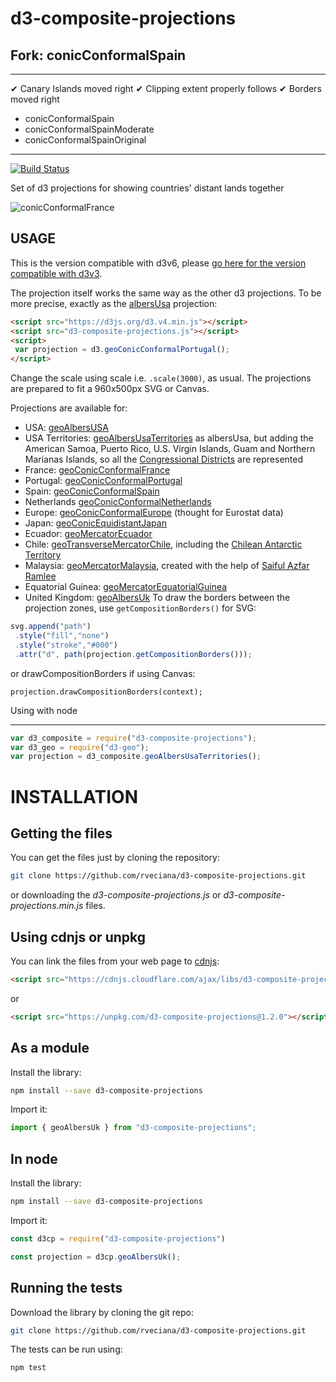 # d3-composite-projections

## Fork: conicConformalSpain

---
✔ Canary Islands moved right
✔ Clipping extent properly follows
✔ Borders moved right

- conicConformalSpain
- conicConformalSpainModerate
- conicConformalSpainOriginal
  
---

[![Build Status](https://travis-ci.org/rveciana/d3-composite-projections.svg?branch=master)](https://travis-ci.org/rveciana/d3-composite-projections)

Set of d3 projections for showing countries' distant lands together

![conicConformalFrance](thumbnail.png "Conic Conformal France example")

## USAGE

This is the version compatible with d3v6, please [go here for the version compatible with d3v3](https://github.com/rveciana/d3-composite-projections/tree/v0.4.0).

The projection itself works the same way as the other d3 projections. To be more precise, exactly as the [albersUsa](https://github.com/mbostock/d3/wiki/Geo-Projections#albersUsa) projection:

```html
<script src="https://d3js.org/d3.v4.min.js"></script>
<script src="d3-composite-projections.js"></script>
<script>
 var projection = d3.geoConicConformalPortugal();
</script>
```

Change the scale using scale i.e. `.scale(3000)`, as usual. The projections are prepared to fit a 960x500px SVG or Canvas.

Projections are available for:

- USA: [geoAlbersUSA](http://bl.ocks.org/rveciana/ee2119324e835e1bad42d0e4c1b9ab0d)
- USA Territories: [geoAlbersUsaTerritories](http://bl.ocks.org/rveciana/5040be82aea528b6f785464f8816690f) as albersUsa, but adding the American Samoa, Puerto Rico, U.S. Virgin Islands, Guam and Northern Marianas Islands, so all the [Congressional Districts](https://en.wikipedia.org/wiki/List_of_districts_of_the_House_of_Representatives_of_Japan) are represented
- France: [geoConicConformalFrance](http://bl.ocks.org/rveciana/0ff189b15449330828605fe4e118a716)
- Portugal: [geoConicConformalPortugal](http://bl.ocks.org/rveciana/ee09a2c3732f3e0d6872d1a7f796a29b)
- Spain: [geoConicConformalSpain](http://bl.ocks.org/rveciana/d635afded8c4eae36ecf61a15bdf0a98)
- Netherlands [geoConicConformalNetherlands](https://observablehq.com/@julesblm/the-netherlands-composite-projection)
- Europe: [geoConicConformalEurope](http://bl.ocks.org/rveciana/ced3109b372039afbcf7278ba3d14250) (thought for Eurostat data)
- Japan: [geoConicEquidistantJapan](http://bl.ocks.org/rveciana/1f5399d8887428ad67665d106ec089d1)
- Ecuador: [geoMercatorEcuador](http://bl.ocks.org/rveciana/306a5202e1facf7a22e08fbb1044f568)
- Chile: [geoTransverseMercatorChile](http://bl.ocks.org/rveciana/3a31865e82f4fab8ac2522545bbc7741), including the [Chilean Antarctic Territory](https://en.wikipedia.org/wiki/Chilean_Antarctic_Territory)
- Malaysia: [geoMercatorMalaysia](http://bl.ocks.org/rveciana/6298dd3e71cf98b6930c06f19b6684a2), created with the help of [Saiful Azfar Ramlee](https://github.com/saifulazfar)
- Equatorial Guinea: [geoMercatorEquatorialGuinea](http://bl.ocks.org/rveciana/4dfc136b8e2707f182aa4591f892f82e)
- United Kingdom: [geoAlbersUk](https://gist.github.com/rveciana/27272a581e975835aaa321ddf816d726)
To draw the borders between the projection zones, use `getCompositionBorders()` for SVG:

```javascript
svg.append("path")
 .style("fill","none")
 .style("stroke","#000")
 .attr("d", path(projection.getCompositionBorders()));
```

or drawCompositionBorders if using Canvas:

`projection.drawCompositionBorders(context);`

Using with node

---

```javascript
var d3_composite = require("d3-composite-projections");
var d3_geo = require("d3-geo");
var projection = d3_composite.geoAlbersUsaTerritories();
```

# INSTALLATION

## Getting the files

You can get the files just by cloning the repository:

```bash
git clone https://github.com/rveciana/d3-composite-projections.git
```

or downloading the _d3-composite-projections.js_ or _d3-composite-projections.min.js_ files.

## Using cdnjs or unpkg

You can link the files from your web page to [cdnjs](https://cdnjs.com/libraries/d3-composite-projections):

```html
<script src="https://cdnjs.cloudflare.com/ajax/libs/d3-composite-projections/1.0.2/d3-composite-projections.min.js"></script>
```

or

```html
<script src="https://unpkg.com/d3-composite-projections@1.2.0"></script>
```

## As a module

Install the library:

```bash
npm install --save d3-composite-projections
```

Import it:

```javascript
import { geoAlbersUk } from "d3-composite-projections";
```

## In node

Install the library:

```bash
npm install --save d3-composite-projections
```

Import it:

```javascript
const d3cp = require("d3-composite-projections")

const projection = d3cp.geoAlbersUk();
```

## Running the tests

Download the library by cloning the git repo:

```bash
git clone https://github.com/rveciana/d3-composite-projections.git
```

The tests can be run using:

```bash
npm test
```
